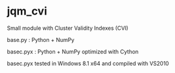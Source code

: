 jqm_cvi
=======

Small module with Cluster Validity Indexes (CVI)

base.py : Python + NumPy

basec.pyx : Python + NumPy optimized with Cython

basec.pyx tested in Windows 8.1 x64 and compiled with VS2010
